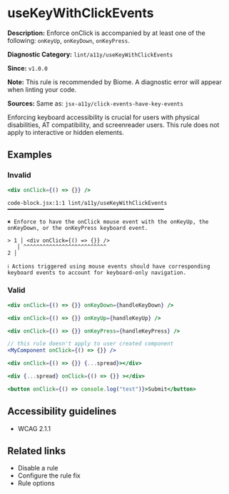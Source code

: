 # useKeyWithClickEvents

**Description:** Enforce onClick is accompanied by at least one of the following: `onKeyUp`, `onKeyDown`, `onKeyPress`.

**Diagnostic Category:** `lint/a11y/useKeyWithClickEvents`

**Since:** `v1.0.0`

**Note:** This rule is recommended by Biome. A diagnostic error will appear when linting your code.

**Sources:** Same as: `jsx-a11y/click-events-have-key-events`

Enforcing keyboard accessibility is crucial for users with physical disabilities, AT compatibility, and screenreader users. This rule does not apply to interactive or hidden elements.

## Examples

### Invalid

```jsx
<div onClick={() => {}} />
```

```
code-block.jsx:1:1 lint/a11y/useKeyWithClickEvents ━━━━━━━━━━━━━━━━━━━━━━━━━━━━━━━━━━━━━━━━━━━━━━━━━

✖ Enforce to have the onClick mouse event with the onKeyUp, the onKeyDown, or the onKeyPress keyboard event.

> 1 │ <div onClick={() => {}} />
   │ ^^^^^^^^^^^^^^^^^^^^^^^^^^
2 │ 

ℹ Actions triggered using mouse events should have corresponding keyboard events to account for keyboard-only navigation.
```

### Valid

```jsx
<div onClick={() => {}} onKeyDown={handleKeyDown} />
```

```jsx
<div onClick={() => {}} onKeyUp={handleKeyUp} />
```

```jsx
<div onClick={() => {}} onKeyPress={handleKeyPress} />
```

```jsx
// this rule doesn't apply to user created component
<MyComponent onClick={() => {}} />
```

```jsx
<div onClick={() => {}} {...spread}></div>
```

```jsx
<div {...spread} onClick={() => {}} ></div>
```

```jsx
<button onClick={() => console.log("test")}>Submit</button>
```

## Accessibility guidelines

- WCAG 2.1.1

## Related links

- Disable a rule
- Configure the rule fix
- Rule options